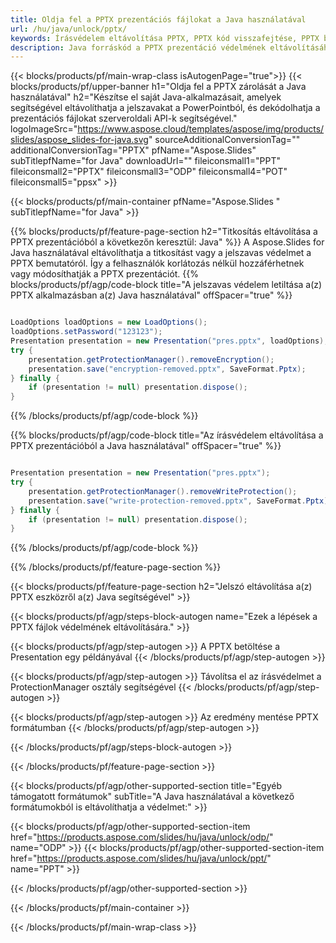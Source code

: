 ```yaml
---
title: Oldja fel a PPTX prezentációs fájlokat a Java használatával
url: /hu/java/unlock/pptx/
keywords: Írásvédelem eltávolítása PPTX, PPTX kód visszafejtése, PPTX bemutató feloldása, PPTX védelem feloldása
description: Java forráskód a PPTX prezentáció védelmének eltávolításához.
---
```


{{< blocks/products/pf/main-wrap-class isAutogenPage="true">}}
{{< blocks/products/pf/upper-banner h1="Oldja fel a PPTX zárolását a Java használatával" h2="Készítse el saját Java-alkalmazásait, amelyek segítségével eltávolíthatja a jelszavakat a PowerPointból, és dekódolhatja a prezentációs fájlokat szerveroldali API-k segítségével." logoImageSrc="https://www.aspose.cloud/templates/aspose/img/products/slides/aspose_slides-for-java.svg" sourceAdditionalConversionTag="" additionalConversionTag="PPTX" pfName="Aspose.Slides" subTitlepfName="for Java" downloadUrl="" fileiconsmall1="PPT" fileiconsmall2="PPTX" fileiconsmall3="ODP" fileiconsmall4="POT" fileiconsmall5="ppsx" >}}

{{< blocks/products/pf/main-container pfName="Aspose.Slides " subTitlepfName="for Java" >}}

{{% blocks/products/pf/feature-page-section  h2="Titkosítás eltávolítása a PPTX prezentációból a következőn keresztül: Java" %}}
A Aspose.Slides for Java használatával eltávolíthatja a titkosítást vagy a jelszavas védelmet a PPTX bemutatóról. Így a felhasználók korlátozás nélkül hozzáférhetnek vagy módosíthatják a PPTX prezentációt.
{{% blocks/products/pf/agp/code-block title="A jelszavas védelem letiltása a(z) PPTX alkalmazásban a(z) Java használatával" offSpacer="true" %}}

```java

LoadOptions loadOptions = new LoadOptions();
loadOptions.setPassword("123123");
Presentation presentation = new Presentation("pres.pptx", loadOptions);
try {
    presentation.getProtectionManager().removeEncryption();
    presentation.save("encryption-removed.pptx", SaveFormat.Pptx);
} finally {
    if (presentation != null) presentation.dispose();
}
```

{{% /blocks/products/pf/agp/code-block %}}

{{% blocks/products/pf/agp/code-block title="Az írásvédelem eltávolítása a PPTX prezentációból a Java használatával" offSpacer="true" %}}

```java

Presentation presentation = new Presentation("pres.pptx");
try {
    presentation.getProtectionManager().removeWriteProtection();
    presentation.save("write-protection-removed.pptx", SaveFormat.Pptx);
} finally {
    if (presentation != null) presentation.dispose();
}
```

{{% /blocks/products/pf/agp/code-block %}}

{{% /blocks/products/pf/feature-page-section %}}

{{< blocks/products/pf/feature-page-section  h2="Jelszó eltávolítása a(z) PPTX eszközről a(z) Java segítségével" >}}

{{< blocks/products/pf/agp/steps-block-autogen name="Ezek a lépések a PPTX fájlok védelmének eltávolítására." >}}

{{< blocks/products/pf/agp/step-autogen >}}
A PPTX betöltése a Presentation egy példányával
{{< /blocks/products/pf/agp/step-autogen >}}

{{< blocks/products/pf/agp/step-autogen >}}
Távolítsa el az írásvédelmet a ProtectionManager osztály segítségével
{{< /blocks/products/pf/agp/step-autogen >}}

{{< blocks/products/pf/agp/step-autogen >}}
Az eredmény mentése PPTX formátumban
{{< /blocks/products/pf/agp/step-autogen >}}

{{< /blocks/products/pf/agp/steps-block-autogen >}}

{{< /blocks/products/pf/feature-page-section >}}

{{< blocks/products/pf/agp/other-supported-section title="Egyéb támogatott formátumok" subTitle="A Java használatával a következő formátumokból is eltávolíthatja a védelmet:" >}}

{{< blocks/products/pf/agp/other-supported-section-item href="https://products.aspose.com/slides/hu/java/unlock/odp/" name="ODP" >}}
{{< blocks/products/pf/agp/other-supported-section-item href="https://products.aspose.com/slides/hu/java/unlock/ppt/" name="PPT" >}}


{{< /blocks/products/pf/agp/other-supported-section >}}

{{< /blocks/products/pf/main-container >}}
    
{{< /blocks/products/pf/main-wrap-class >}}